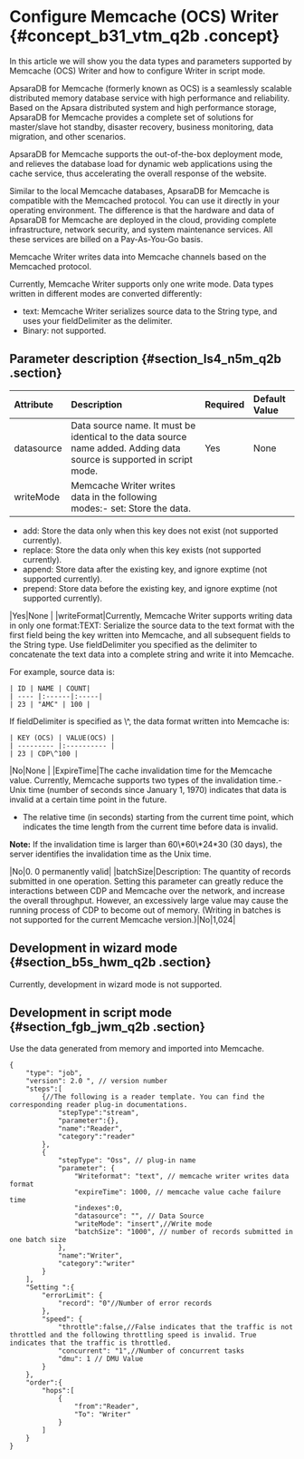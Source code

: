 # Configure Memcache \(OCS\) Writer {#concept_b31_vtm_q2b .concept}

In this article we will show you the data types and parameters supported by Memcache \(OCS\) Writer and how to configure Writer in script mode.

ApsaraDB for Memcache \(formerly known as OCS\) is a seamlessly scalable distributed memory database service with high performance and reliability. Based on the Apsara distributed system and high performance storage, ApsaraDB for Memcache provides a complete set of solutions for master/slave hot standby, disaster recovery, business monitoring, data migration, and other scenarios.

ApsaraDB for Memcache supports the out-of-the-box deployment mode, and relieves the database load for dynamic web applications using the cache service, thus accelerating the overall response of the website.

Similar to the local Memcache databases, ApsaraDB for Memcache is compatible with the Memcached protocol. You can use it directly in your operating environment. The difference is that the hardware and data of ApsaraDB for Memcache are deployed in the cloud, providing complete infrastructure, network security, and system maintenance services. All these services are billed on a Pay-As-You-Go basis.

Memcache Writer writes data into Memcache channels based on the Memcached protocol.

Currently, Memcache Writer supports only one write mode. Data types written in different modes are converted differently:

-   text: Memcache Writer serializes source data to the String type, and uses your fieldDelimiter as the delimiter.
-   Binary: not supported.

## Parameter description​ {#section_ls4_n5m_q2b .section}

|Attribute|Description|Required|Default Value|
|:--------|:----------|:-------|:------------|
|datasource|Data source name. It must be identical to the data source name added. Adding data source is supported in script mode.|Yes|None|
|writeMode|Memcache Writer writes data in the following modes:-   set: Store the data.
-   add: Store the data only when this key does not exist \(not supported currently\).
-   replace: Store the data only when this key exists \(not supported currently\).
-   append: Store data after the existing key, and ignore exptime \(not supported currently\).
-   prepend: Store data before the existing key, and ignore exptime \(not supported currently\).

|Yes|None |
|writeFormat|Currently, Memcache Writer supports writing data in only one format:TEXT: Serialize the source data to the text format with the first field being the key written into Memcache, and all subsequent fields to the String type. Use fieldDelimiter you specified as the delimiter to concatenate the text data into a complete string and write it into Memcache.

For example, source data is:

```
| ID | NAME | COUNT|
| ---- |:------|:-----|
| 23 | "AMC" | 100 |
```

If fieldDelimiter is specified as \\^, the data format written into Memcache is:

```
| KEY (OCS) | VALUE(OCS) |
| --------- |:---------- |
| 23 | CDP\^100 |
```

|No|None |
|ExpireTime|The cache invalidation time for the Memcache value. Currently, Memcache supports two types of the invalidation time.-   Unix time \(number of seconds since January 1, 1970\) indicates that data is invalid at a certain time point in the future.
-   The relative time \(in seconds\) starting from the current time point, which indicates the time length from the current time before data is invalid.

**Note:** If the invalidation time is larger than 60\\\*60\\\*24\*30 \(30 days\), the server identifies the invalidation time as the Unix time.

 |No|0. 0 permanently valid|
|batchSize|Description: The quantity of records submitted in one operation. Setting this parameter can greatly reduce the interactions between CDP and Memcache over the network, and increase the overall throughput. However, an excessively large value may cause the running process of CDP to become out of memory. \(Writing in batches is not supported for the current Memcache version.\)|No|1,024|

## Development in wizard mode {#section_b5s_hwm_q2b .section}

Currently, development in wizard mode is not supported.

## Development in script mode {#section_fgb_jwm_q2b .section}

Use the data generated from memory and imported into Memcache.

```
{
    "type": "job",
    "version": 2.0 ", // version number
    "steps":[
        {//The following is a reader template. You can find the corresponding reader plug-in documentations.
            "stepType":"stream",
            "parameter":{},
            "name":"Reader",
            "category":"reader"
        },
        {
            "stepType": "Oss", // plug-in name
            "parameter": {
                "Writeformat": "text", // memcache writer writes data format
                "expireTime": 1000, // memcache value cache failure time
                "indexes":0,
                "datasource": "", // Data Source
                "writeMode": "insert",//Write mode
                "batchSize": "1000", // number of records submitted in one batch size
            },
            "name":"Writer",
            "category":"writer"
        }
    ],
    "Setting ":{
        "errorLimit": {
            "record": "0"//Number of error records
        },
        "speed": {
            "throttle":false,//False indicates that the traffic is not throttled and the following throttling speed is invalid. True indicates that the traffic is throttled.
            "concurrent": "1",//Number of concurrent tasks
            "dmu": 1 // DMU Value
        }
    },
    "order":{
        "hops":[
            {
                "from":"Reader",
                "To": "Writer"
            }
        ]
    }
}
```

